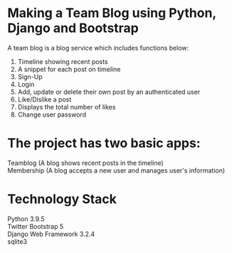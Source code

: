 # Making a Team Blog using Python, Django and Bootstrap
A team blog is a blog service which includes functions below:

1. Timeline showing recent posts
2. A snippet for each post on timeline
3. Sign-Up
4. Login
5. Add, update or delete their own post by an authenticated user
6. Like/Dislike a post 
7. Displays the total number of likes
8. Change user password

# The project has two basic apps:
Teamblog (A blog shows recent posts in the timeline)<br>
Membership (A blog accepts a new user and manages user's information)<br>

# Technology Stack
Python 3.9.5<br>
Twitter Bootstrap 5<br>
Django Web Framework 3.2.4<br>
sqlite3<br>
